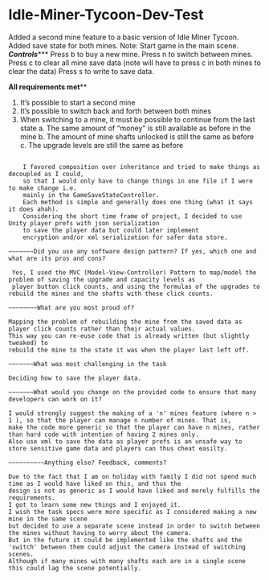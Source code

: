 # Idle-Miner-Tycoon-Dev-Test
Added a second mine feature to a basic version of Idle Miner Tycoon.
Added save state for both mines.
Note:
Start game in the main scene.
*************Controls****************
Press b to buy a new mine.
Press n to switch between mines.
Press c to clear all mine save data (note will have to press c in both mines to clear the data)
Press s to write to save data.

********All requirements met**********
1. It’s possible to start a second mine
2. It’s possible to switch back and forth between both mines
3. When switching to a mine, it must be possible to continue from the last state
    a. The same amount of “money” is still available as before in the mine
    b. The amount of mine shafts unlocked is still the same as before
    c. The upgrade levels are still the same as before
   
~~~~~ Code design decisions

    I favored composition over inheritance and tried to make things as decoupled as I could,
    so that I would only have to change things in one file if I were to make change i.e.
    mainly in the GameSaveStateController. 
    Each method is simple and generally does one thing (what it says it does ahah).
    Considering the short time frame of project, I decided to use Unity player prefs with json serialization
    to save the player data but could later implement 
    encryption and/or xml serialization for safer data store.
    
~~~~~~~Did you use any software design pattern? If yes, which one and what are its pros and cons?

 Yes, I used the MVC (Model-View-Controller) Pattern to map/model the problem of saving the upgrade and capacity levels as
 player button click counts, and using the formulas of the upgrades to rebuild the mines and the shafts with these click counts.
 
~~~~~~~~What are you most proud of?

Mapping the problem of rebuilding the mine from the saved data as player click counts rather than their actual values.
This way you can re-euse code that is already written (but slightly tweaked) to 
rebuild the mine to the state it was when the player last left off.

~~~~~~~What was most challenging in the task

Deciding how to save the player data.

~~~~~~~What would you change on the provided code to ensure that many developers can work on it?

I would strongly suggest the making of a 'n' mines feature (where n > 1 ), so that the player can manage n number of mines. That is, 
make the code more generic so that the player can have n mines, rather than hard code with intention of having 2 mines only.
Also use xml to save the data as player prefs is an unsafe way to store sensitive game data and players can thus cheat easilty.

~~~~~~~~~~Anything else? Feedback, comments?

Due to the fact that I am on holiday with family I did not spend much time as I would have liked on this, and thus the
design is not as generic as I would have liked and merely fulfills the requirements.
I got to learn some new things and I enjoyed it. 
I wish the task specs were more specific as I considered making a new mine in the same scene
but decided to use a separate scene instead in order to switch between the mines without having to worry about the camera.
But in the future it could be implemented like the shafts and the 'switch' between them could adjust the camera instead of switching scenes.
Although if many mines with many shafts each are in a single scene this could lag the scene potentially.

